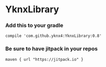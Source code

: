 # YknxLibrary

### Add this to your gradle
`compile 'com.github.yknx4:YknxLibrary:0.8'`

### Be sure to have jitpack in your repos
`maven { url "https://jitpack.io" }`
